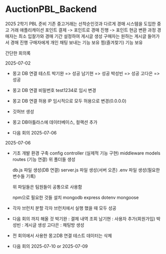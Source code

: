 # AuctionPBL_Backend
2025 2학기 PBL 준비 
기존 중고거래는 선착순인것과 다르게 경매 시스템을 도입한 중고 거래 애플리캐이션
포인트 결제 -> 포인트로 경매 진행 -> 포인트 현금 변환 과정
경매자는 최소 입찰가와 경매 기간 설정하여 게시글 생성
구매자는 원하는 게시글 들어가서 경매 진행 
구매자에게 개인 채팅 보내는 기능 보유
찜(즐겨찾기) 기능 보유

간단한 회의록

2025-07-02
- 몽고 DB 연결 테스트
    박기완 => 성공
    남기현 => 성공
    박성빈 => 성공
    고다은 => 성공

- 몽고 DB 연결 비밀번호 test1234로 임시 변경

- 몽고 DB 연결 허용 IP 임시적으로 모두 허용으로 변경(0.0.0.0)

- 깃허브 생성

- 몽고 DB아틀라스에 데이터베이스, 컬랙션 추가

- 다음 회의 2025-07-06

2025-07-06
- 기초 개발 환경 구축
    config 
    controller (실제적 기능 구현)
    middleware
    models
    routes (기능 연결)
    위 폴더들 생성

    db.js 파일 생성(DB 연결)
    server.js 파일 생성(서버 오픈)
    .env 파일 생성(필요한 변수들 기록)

    위 파일들은 팀원들이 공통으로 사용함

    npm으로 필요한 것들 설치
        mongodb
        express
        dotenv
        mongoose

- 각자 브런치 분할
    각자 브런치에서 실행 했을 때 모두 성공

- 다음 회의 까지 해올 것
    박기완 : 결제 내역 조회
    남기현 : 사용자 추가(회원가입)
    박성빈 : 게시글 생성
    고다은 : 채팅방 생성

- 전 회의에서 사용한 몽고DB 연결 테스트 데이터는 삭제

- 다음 회의 2025-07-10 or 2025-07-09
